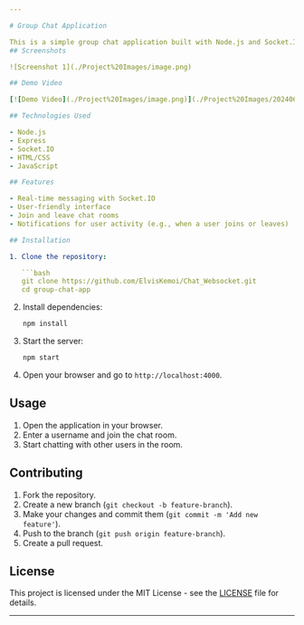 ```yaml
---

# Group Chat Application

This is a simple group chat application built with Node.js and Socket.IO. It allows users to join a chat room and communicate in real-time.
## Screenshots

![Screenshot 1](./Project%20Images/image.png)

## Demo Video

[![Demo Video](./Project%20Images/image.png)](./Project%20Images/20240628-1354-37.4921687.mp4)

## Technologies Used

- Node.js
- Express
- Socket.IO
- HTML/CSS
- JavaScript

## Features

- Real-time messaging with Socket.IO
- User-friendly interface
- Join and leave chat rooms
- Notifications for user activity (e.g., when a user joins or leaves)

## Installation

1. Clone the repository:

   ```bash
   git clone https://github.com/ElvisKemoi/Chat_Websocket.git
   cd group-chat-app
   ```

2. Install dependencies:

   ```bash
   npm install
   ```

3. Start the server:

   ```bash
   npm start
   ```

4. Open your browser and go to `http://localhost:4000`.

## Usage

1. Open the application in your browser.
2. Enter a username and join the chat room.
3. Start chatting with other users in the room.


## Contributing

1. Fork the repository.
2. Create a new branch (`git checkout -b feature-branch`).
3. Make your changes and commit them (`git commit -m 'Add new feature'`).
4. Push to the branch (`git push origin feature-branch`).
5. Create a pull request.

## License

This project is licensed under the MIT License - see the [LICENSE](LICENSE) file for details.



---
```

